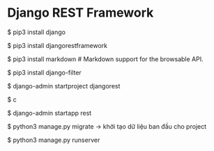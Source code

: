 # Django REST Framework

$ pip3 install django   

$ pip3 install djangorestframework 

$ pip3 install markdown       # Markdown support for the browsable API.

$ pip3 install django-filter

$ django-admin startproject djangorest  

$ c

$ django-admin startapp rest  

$ python3 manage.py migrate  -> khởi tạo dữ liệu ban đầu cho project

$ python3 manage.py runserver  
